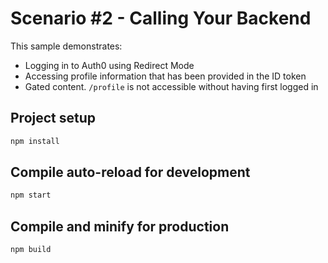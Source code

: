 # Scenario #2 - Calling Your Backend

This sample demonstrates:

* Logging in to Auth0 using Redirect Mode
* Accessing profile information that has been provided in the ID token
* Gated content. `/profile` is not accessible without having first logged in

## Project setup

```bash
npm install
```

## Compile auto-reload for development

```bash
npm start
```

## Compile and minify for production

```bash
npm build
```